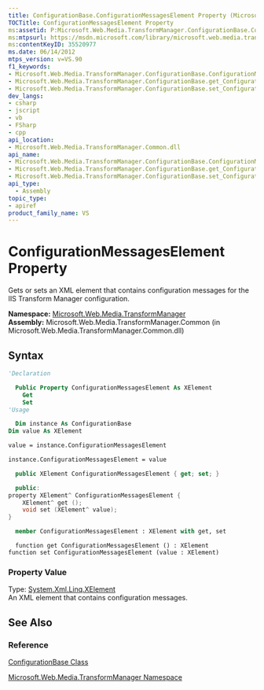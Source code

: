 ```yaml
---
title: ConfigurationBase.ConfigurationMessagesElement Property (Microsoft.Web.Media.TransformManager)
TOCTitle: ConfigurationMessagesElement Property
ms:assetid: P:Microsoft.Web.Media.TransformManager.ConfigurationBase.ConfigurationMessagesElement
ms:mtpsurl: https://msdn.microsoft.com/library/microsoft.web.media.transformmanager.configurationbase.configurationmessageselement(v=VS.90)
ms:contentKeyID: 35520977
ms.date: 06/14/2012
mtps_version: v=VS.90
f1_keywords:
- Microsoft.Web.Media.TransformManager.ConfigurationBase.ConfigurationMessagesElement
- Microsoft.Web.Media.TransformManager.ConfigurationBase.get_ConfigurationMessagesElement
- Microsoft.Web.Media.TransformManager.ConfigurationBase.set_ConfigurationMessagesElement
dev_langs:
- csharp
- jscript
- vb
- FSharp
- cpp
api_location:
- Microsoft.Web.Media.TransformManager.Common.dll
api_name:
- Microsoft.Web.Media.TransformManager.ConfigurationBase.ConfigurationMessagesElement
- Microsoft.Web.Media.TransformManager.ConfigurationBase.get_ConfigurationMessagesElement
- Microsoft.Web.Media.TransformManager.ConfigurationBase.set_ConfigurationMessagesElement
api_type:
  - Assembly
topic_type:
- apiref
product_family_name: VS
---
```


# ConfigurationMessagesElement Property

Gets or sets an XML element that contains configuration messages for the IIS Transform Manager configuration.

**Namespace:**  [Microsoft.Web.Media.TransformManager](microsoft-web-media-transformmanager-namespace.md)  
**Assembly:**  Microsoft.Web.Media.TransformManager.Common (in Microsoft.Web.Media.TransformManager.Common.dll)

## Syntax

```vb
'Declaration

  Public Property ConfigurationMessagesElement As XElement
    Get
    Set
'Usage

  Dim instance As ConfigurationBase
Dim value As XElement

value = instance.ConfigurationMessagesElement

instance.ConfigurationMessagesElement = value
```

```csharp
  public XElement ConfigurationMessagesElement { get; set; }
```

```cpp
  public:
property XElement^ ConfigurationMessagesElement {
    XElement^ get ();
    void set (XElement^ value);
}
```

``` fsharp
  member ConfigurationMessagesElement : XElement with get, set
```

```jscript
  function get ConfigurationMessagesElement () : XElement
function set ConfigurationMessagesElement (value : XElement)
```

### Property Value

Type: [System.Xml.Linq.XElement](https://msdn.microsoft.com/library/bb340098)  
An XML element that contains configuration messages.  

## See Also

### Reference

[ConfigurationBase Class](configurationbase-class-microsoft-web-media-transformmanager.md)

[Microsoft.Web.Media.TransformManager Namespace](microsoft-web-media-transformmanager-namespace.md)
